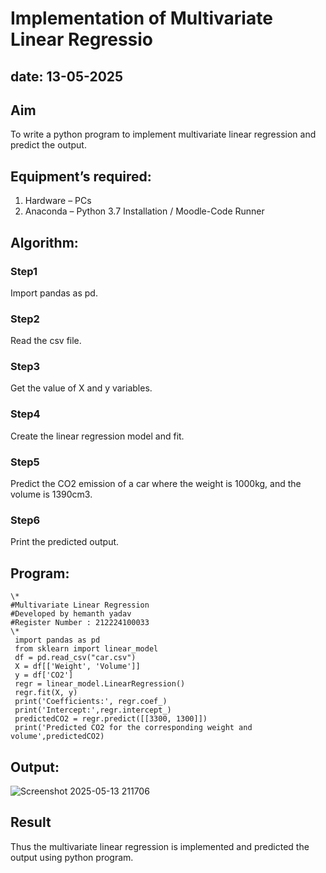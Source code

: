 # Implementation of Multivariate Linear Regressio
## date: 13-05-2025
## Aim
To write a python program to implement multivariate linear regression and predict the output.
## Equipment’s required:
1.	Hardware – PCs
2.	Anaconda – Python 3.7 Installation / Moodle-Code Runner
## Algorithm:
### Step1
Import pandas as pd.
### Step2
Read the csv file.
### Step3
Get the value of X and y variables.
### Step4
Create the linear regression model and fit.
### Step5
Predict the CO2 emission of a car where the weight is 1000kg, and the volume is 1390cm3.
### Step6
Print the predicted output.
## Program:
```
\*
#Multivariate Linear Regression
#Developed by hemanth yadav
#Register Number : 212224100033
\*
 import pandas as pd
 from sklearn import linear_model
 df = pd.read_csv("car.csv")
 X = df[['Weight', 'Volume']]
 y = df['CO2']
 regr = linear_model.LinearRegression()
 regr.fit(X, y)
 print('Coefficients:', regr.coef_)
 print('Intercept:',regr.intercept_)
 predictedCO2 = regr.predict([[3300, 1300]])
 print('Predicted CO2 for the corresponding weight and volume',predictedCO2)
```
## Output:
![Screenshot 2025-05-13 211706](https://github.com/user-attachments/assets/772740fe-1944-4c14-95ba-2512b9a406a5)


## Result
Thus the multivariate linear regression is implemented and predicted the output using python program.
